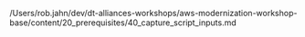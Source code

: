 /Users/rob.jahn/dev/dt-alliances-workshops/aws-modernization-workshop-base/content/20_prerequisites/40_capture_script_inputs.md